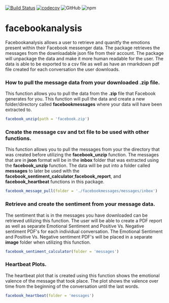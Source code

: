 <!-- badges: start -->

[![Build Status](https://github.com/username/repo/actions/workflows/workflow.yml/badge.svg)](https://github.com/username/repo/actions/workflows/workflow.yml)
[![codecov](https://codecov.io/gh/username/repo/branch/main/graph/badge.svg)](https://codecov.io/gh/gonzalezben81/repo)
![GitHub](https://img.shields.io/github/license/gonzalezben81/repo)
![npm](https://img.shields.io/R/v/facebookanalysis)
<!-- badges: end -->


# facebookanalysis

Facebookanalysis allows a user to retrieve and quanitfy the emotions present within their Facebook messenger data. The package retrieves the messages from the downloadable json file from their account. The package will unpackage the data and make it more human readable for the user. The data is able to be exported to a csv file as well as have an rmarkdown pdf file created for each conversation the user downloads. 



### How to pull the message data from your downloaded .zip file.

This function allows you to pull the data from the **.zip** file that Facebook generates for you. This function will pull the data and create a new folder/directory called **facebookmessages** where your data will have been extracted to.
```r
facebook_unzip(path = 'facebook.zip')
```


### Create the message csv and txt file to be used with other functions.

This function allows you to pull the messages from your the directory that was created before utilizing the **facebook_unzip** function. The messages that are in **json** format will be in the **inbox** folder that was extracted using the **facebook_unzip** function. The data will be put into a folder called **messages** to later be used with the **facebook_sentiment_calculator**,**facebook_report**, and **facebook_heartbeat** functions in this package.

```r
facebook_message_pull(folder = './facebookmessages/messages/inbox')
```


### Retrieve and create the sentiment from your message data.

The sentiment that is in the messages you have downloaded can be retrieved utilizing this function. The user will be able to create a PDF report as well as separate Emotional Sentiment and Positive Vs. Negative sentiment PDF's for each individual conversation. The Emotional Sentiment and Positive Vs. Negative sentiment PDF's will be placed in a separate **image** folder when utilizing this function. 
```r
facebook_sentiment_calculator(folder = 'messages')
```

### Heartbeat Plots.

The heartbeat plot that is created using this function shows the emotional valence of the message that took place. The plot shows the valence over time from the beginning of the conversation until the last words. 

```r
facebook_heartbeat(folder = 'messages')
```